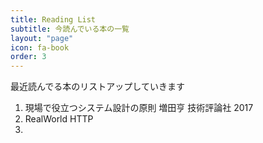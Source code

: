 ```yaml
---
title: Reading List
subtitle: 今読んでいる本の一覧
layout: "page"
icon: fa-book
order: 3
---
```


最近読んでる本のリストアップしていきます

1. 現場で役立つシステム設計の原則 増田亨 技術評論社 2017
2. RealWorld HTTP 
3. 

